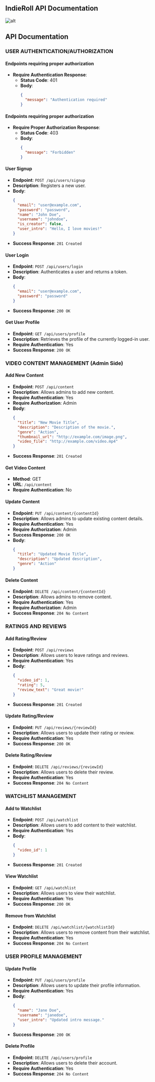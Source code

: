 ## IndieRoll API Documentation

![alt](https://cdn.discordapp.com/attachments/1198316732088074260/1207114691394932786/Untitled_1.png?ex=65de7829&is=65cc0329&hm=8956007e7eb60d93c74454d7f9a341ab9e9da5be4d036bbc72b128d2793721ca& "Db Diagram")

## API Documentation

### USER AUTHENTICATION/AUTHORIZATION

#### Endpoints requiring proper authorization

- **Require Authentication Response**:
  - **Status Code**: 401
  - **Body**:
    ```json
    {
      "message": "Authentication required"
    }
    ```

#### Endpoints requiring proper authorization

- **Require Proper Authorization Response**:
  - **Status Code**: 403
  - **Body**:
    ```json
    {
      "message": "Forbidden"
    }
    ```

#### User Signup
- **Endpoint**: `POST /api/users/signup`
- **Description**: Registers a new user.
- **Body**:
  ```json
  {
    "email": "user@example.com",
    "password": "password",
    "name": "John Doe",
    "username": "johndoe",
    "is_creator": false,
    "user_intro": "Hello, I love movies!"
  }
  ```
- **Success Response**: `201 Created`

#### User Login
- **Endpoint**: `POST /api/users/login`
- **Description**: Authenticates a user and returns a token.
- **Body**:
  ```json
  {
    "email": "user@example.com",
    "password": "password"
  }
  ```
- **Success Response**: `200 OK`

#### Get User Profile
- **Endpoint**: `GET /api/users/profile`
- **Description**: Retrieves the profile of the currently logged-in user.
- **Require Authentication**: Yes
- **Success Response**: `200 OK`

### VIDEO CONTENT MANAGEMENT (Admin Side)

#### Add New Content
- **Endpoint**: `POST /api/content`
- **Description**: Allows admins to add new content.
- **Require Authentication**: Yes
- **Require Authorization**: Admin
- **Body**:
  ```json
  {
    "title": "New Movie Title",
    "description": "Description of the movie.",
    "genre": "Action",
    "thumbnail_url": "http://example.com/image.png",
    "video_file": "http://example.com/video.mp4"
  }
  ```
- **Success Response**: `201 Created`

#### **Get Video Content**
- **Method**: GET
- **URL**: `/api/content`
- **Require Authentication**: No

#### Update Content
- **Endpoint**: `PUT /api/content/{contentId}`
- **Description**: Allows admins to update existing content details.
- **Require Authentication**: Yes
- **Require Authorization**: Admin
- **Success Response**: `200 OK`
- **Body**:
  ```json
  {
    "title": "Updated Movie Title",
    "description": "Updated description",
    "genre": "Action"
  }
  ```

#### Delete Content
- **Endpoint**: `DELETE /api/content/{contentId}`
- **Description**: Allows admins to remove content.
- **Require Authentication**: Yes
- **Require Authorization**: Admin
- **Success Response**: `204 No Content`

### RATINGS AND REVIEWS

#### Add Rating/Review
- **Endpoint**: `POST /api/reviews`
- **Description**: Allows users to leave ratings and reviews.
- **Require Authentication**: Yes
- **Body**:
  ```json
  {
    "video_id": 1,
    "rating": 5,
    "review_text": "Great movie!"
  }
  ```
- **Success Response**: `201 Created`

#### Update Rating/Review
- **Endpoint**: `PUT /api/reviews/{reviewId}`
- **Description**: Allows users to update their rating or review.
- **Require Authentication**: Yes
- **Success Response**: `200 OK`

#### Delete Rating/Review
- **Endpoint**: `DELETE /api/reviews/{reviewId}`
- **Description**: Allows users to delete their review.
- **Require Authentication**: Yes
- **Success Response**: `204 No Content`

### WATCHLIST MANAGEMENT

#### Add to Watchlist
- **Endpoint**: `POST /api/watchlist`
- **Description**: Allows users to add content to their watchlist.
- **Require Authentication**: Yes
- **Body**:
  ```json
  {
    "video_id": 1
  }
  ```
- **Success Response**: `201 Created`

#### View Watchlist
- **Endpoint**: `GET /api/watchlist`
- **Description**: Allows users to view their watchlist.
- **Require Authentication**: Yes
- **Success Response**: `200 OK`

#### Remove from Watchlist
- **Endpoint**: `DELETE /api/watchlist/{watchlistId}`
- **Description**: Allows users to remove content from their watchlist.
- **Require Authentication**: Yes
- **Success Response**: `204 No Content`

### USER PROFILE MANAGEMENT

#### Update Profile
- **Endpoint**: `PUT /api/users/profile`
- **Description**: Allows users to update their profile information.
- **Require Authentication**: Yes
- **Body**:
  ```json
  {
    "name": "Jane Doe",
    "username": "janedoe",
    "user_intro": "Updated intro message."
  }
  ```
- **Success Response**: `200 OK`

#### Delete Profile
- **Endpoint**: `DELETE /api/users/profile`
- **Description**: Allows users to delete their account.
- **Require Authentication**: Yes
- **Success Response**: `204 No Content`
